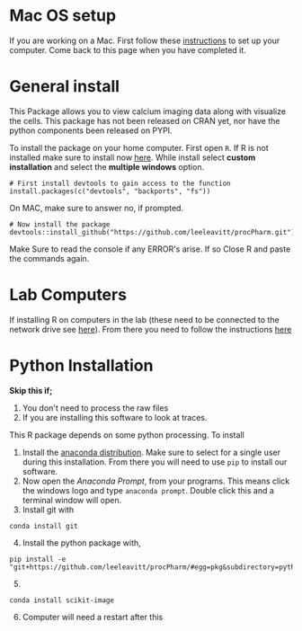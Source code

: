 
# Mac OS setup
If you are working on a Mac. First follow these [instructions](./extras/procPharm_MacOS_setup.md) to set up your computer. Come back to this page when you have completed it.


# General install
This Package allows you to view calcium imaging data along with visualize the cells. This package has not been released on CRAN yet, nor have the python components been released on PYPI.

To install the package on your home computer. First open `R`. If R is not installed make sure to install now [here](https://cran.r-project.org/bin/windows/base/old/3.5.3/). While install select **custom installation** and select the **multiple windows** option.
````
# First install devtools to gain access to the function 
install.packages(c("devtools", "backports", "fs"))
````
On MAC, make sure to answer no, if prompted.

````
# Now install the package
devtools::install_github("https://github.com/leeleavitt/procPharm.git")

````

Make Sure to read the console if any ERROR's arise. If so Close R and paste the commands again.

# Lab Computers
If installing R on computers in the lab (these need to be connected to the network drive see [here](../Z_drive_Mounting_Information_1.docx)). From there you need to follow the instructions [here]("./extras/labDriveInstall/README.R")

# Python Installation
**Skip this if;**
1. You don't need to process the raw files 
2. If you are installing this software to look at traces.

This R package depends on some python processing. To install
1. Install the [anaconda distribution](https://www.anaconda.com/distribution/). Make sure to select for a single user during this installation. From there you will need to use `pip` to install our software. 
2. Now open the *Anaconda Prompt*, from your programs. This means click the windows logo and type `anaconda prompt`. Double click this and a terminal window will open.
3. Install git with 
````
conda install git
````
4. Install the python package with, 

````
pip install -e "git+https://github.com/leeleavitt/procPharm/#egg=pkg&subdirectory=python_packages/python_pharmer"
````

5. 
````
conda install scikit-image
````
6. Computer will need a restart after this

